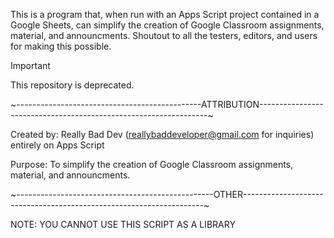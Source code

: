 This is a program that, when run with an Apps Script project contained in a Google Sheets, can simplify the creation of Google Classroom assignments, material, and announcments. Shoutout to all the testers, editors, and users for making this possible.

> [!IMPORTANT]
> This repository is deprecated.

~----------------------------------------------ATTRIBUTION-----------------------------------------------------------------~

Created by: Really Bad Dev (reallybaddeveloper@gmail.com for inquiries) entirely on Apps Script

Purpose: To simplify the creation of Google Classroom  assignments, material, and announcments.

~-------------------------------------------------OTHER--------------------------------------------------------------------~

NOTE: YOU CANNOT USE THIS SCRIPT AS A LIBRARY
